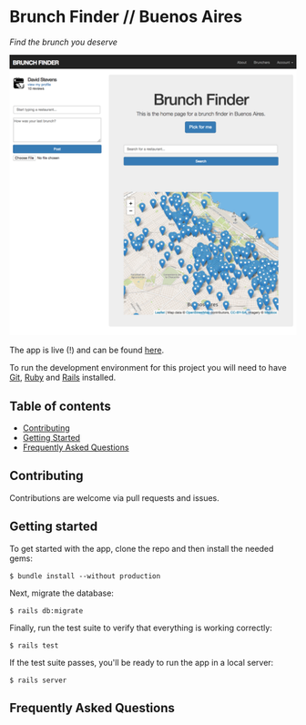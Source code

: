 # Brunch Finder // Buenos Aires

_Find the brunch you deserve_

![Brunch Finder home page](screenshots/homepage.png "Brunch Finder home page")

The app is live (!) and can be found [here](https://arcane-bayou-17342.herokuapp.com/).

To run the development environment for this project you will need to have [Git](https://git-scm.com/), [Ruby](https://www.ruby-lang.org/en/) and [Rails](http://rubyonrails.org/) installed.


## Table of contents

- [Contributing](#contributing)
- [Getting Started](#getting-started)
- [Frequently Asked Questions](#frequently-asked-questions)

## Contributing

Contributions are welcome via pull requests and issues.

## Getting started

To get started with the app, clone the repo and then install the needed gems:

```
$ bundle install --without production
```

Next, migrate the database:

```
$ rails db:migrate
```

Finally, run the test suite to verify that everything is working correctly:

```
$ rails test
```

If the test suite passes, you'll be ready to run the app in a local server:

```
$ rails server
```

## Frequently Asked Questions
